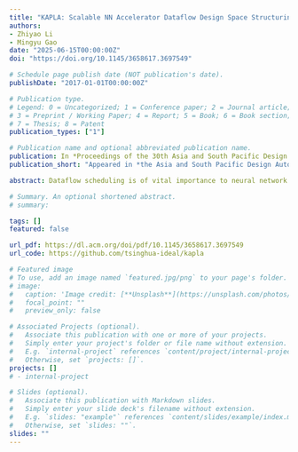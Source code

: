 ```yaml
---
title: "KAPLA: Scalable NN Accelerator Dataflow Design Space Structuring and Fast Exploring"
authors:
- Zhiyao Li
- Mingyu Gao
date: "2025-06-15T00:00:00Z"
doi: "https://doi.org/10.1145/3658617.3697549"

# Schedule page publish date (NOT publication's date).
publishDate: "2017-01-01T00:00:00Z"

# Publication type.
# Legend: 0 = Uncategorized; 1 = Conference paper; 2 = Journal article;
# 3 = Preprint / Working Paper; 4 = Report; 5 = Book; 6 = Book section;
# 7 = Thesis; 8 = Patent
publication_types: ["1"]

# Publication name and optional abbreviated publication name.
publication: In *Proceedings of the 30th Asia and South Pacific Design Automation Conference*
publication_short: "Appeared in *the Asia and South Pacific Design Automation Conference (ASPDAC) 2025*"

abstract: Dataflow scheduling is of vital importance to neural network (NN) accelerators. Recent scalable NN accelerators support a rich set of advanced dataflow techniques. The problems of comprehensively representing and quickly finding optimized dataflow schemes thus become significantly more complicated and challenging. In this work, we first propose comprehensive and pragmatic dataflow representations for temporal and spatial scheduling on scalable multi-node NN architectures. An informal hierarchical taxonomy highlights the tight coupling across different levels of the dataflow space as the major difficulty for fast design exploration. A set of formal tensor-centric directives accurately express various inter-layer and intra-layer schemes, and allow for quickly determining their validity and efficiency. We then build a generic, optimized, and fast dataflow solver, KAPLA. It makes use of the pragmatic directives to explore the design space with effective validity check and efficiency estimation. KAPLA decouples the upper inter-layer level for fast pruning, and solves the lower intra-layer schemes with a novel bottom-up cost descending method. KAPLA achieves within only 2.2% and 7.7% energy overheads on the result dataflow for training and inference, respectively, compared to the exhaustively searched optimal schemes. It also outperforms random and machine-learning-based approaches, with more optimized results and orders of magnitude faster search speed. 

# Summary. An optional shortened abstract.
# summary: 

tags: []
featured: false

url_pdf: https://dl.acm.org/doi/pdf/10.1145/3658617.3697549
url_code: https://github.com/tsinghua-ideal/kapla

# Featured image
# To use, add an image named `featured.jpg/png` to your page's folder. 
# image:
#   caption: 'Image credit: [**Unsplash**](https://unsplash.com/photos/s9CC2SKySJM)'
#   focal_point: ""
#   preview_only: false

# Associated Projects (optional).
#   Associate this publication with one or more of your projects.
#   Simply enter your project's folder or file name without extension.
#   E.g. `internal-project` references `content/project/internal-project/index.md`.
#   Otherwise, set `projects: []`.
projects: []
# - internal-project

# Slides (optional).
#   Associate this publication with Markdown slides.
#   Simply enter your slide deck's filename without extension.
#   E.g. `slides: "example"` references `content/slides/example/index.md`.
#   Otherwise, set `slides: ""`.
slides: ""
---
```

